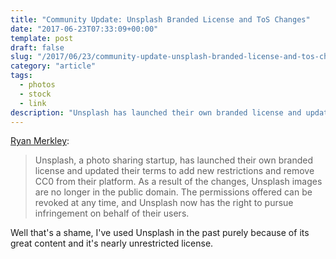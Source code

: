 ```yaml
---
title: "Community Update: Unsplash Branded License and ToS Changes"
date: "2017-06-23T07:33:09+00:00"
template: post
draft: false
slug: "/2017/06/23/community-update-unsplash-branded-license-and-tos-changes/"
category: "article"
tags:
  - photos
  - stock
  - link
description: "Unsplash has launched their own branded license and updated their terms to add new restrictions and remove CC0 from their platform."
---
```


<a href="https://creativecommons.org/2017/06/22/unsplash/">Ryan Merkley</a>:

<blockquote>Unsplash, a photo sharing startup, has launched their own branded license and updated their terms to add new restrictions and remove CC0 from their platform. As a result of the changes, Unsplash images are no longer in the public domain. The permissions offered can be revoked at any time, and Unsplash now has the right to pursue infringement on behalf of their users. </blockquote>
Well that's a shame, I've used Unsplash in the past purely because of its great content and it's nearly unrestricted license.
